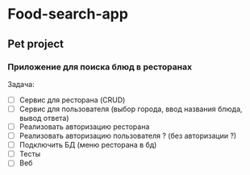 # Food-search-app
## Pet project

### Приложение для поиска блюд в ресторанах

Задача: 
- [ ] Сервис для ресторана (CRUD)
- [ ] Сервис для пользователя (выбор города, ввод названия блюда, вывод ответа)
- [ ] Реализовать авторизацию ресторана
- [ ] Реализовать авторизацию пользователя ? (без авторизации ?)
- [ ] Подключить БД (меню ресторана в бд)
- [ ] Тесты
- [ ] Веб
